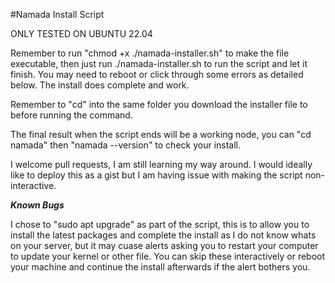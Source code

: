 #Namada Install Script

ONLY TESTED ON UBUNTU 22.04

Remember to run "chmod +x ./namada-installer.sh" to make the file executable, then just run ./namada-installer.sh to run the script and let it finish. You may need to reboot or click through some errors as detailed below. The install does complete and work.

Remember to "cd" into the same folder you download the installer file to before running the command.

The final result when the script ends will be a working node, you can "cd namada" then "namada --version" to check your install. 

I welcome pull requests, I am still learning my way around. I would ideally like to deploy this as a gist but I am having issue with making the script non-interactive. 

***Known Bugs***

I chose to "sudo apt upgrade" as part of the script, this is to allow you to install the latest packages and complete the install as I do not know whats on your server, but it may cuase alerts asking you to restart your computer to update your kernel or other file. You can skip these interactively or reboot your machine and continue the install afterwards if the alert bothers you.

